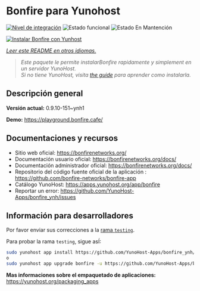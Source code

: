 <!--
Este archivo README esta generado automaticamente<https://github.com/YunoHost/apps/tree/master/tools/readme_generator>
No se debe editar a mano.
-->

# Bonfire para Yunohost

[![Nivel de integración](https://apps.yunohost.org/badge/integration/bonfire)](https://ci-apps.yunohost.org/ci/apps/bonfire/)
![Estado funcional](https://apps.yunohost.org/badge/state/bonfire)
![Estado En Mantención](https://apps.yunohost.org/badge/maintained/bonfire)

[![Instalar Bonfire con Yunhost](https://install-app.yunohost.org/install-with-yunohost.svg)](https://install-app.yunohost.org/?app=bonfire)

*[Leer este README en otros idiomas.](./ALL_README.md)*

> *Este paquete le permite instalarBonfire rapidamente y simplement en un servidor YunoHost.*  
> *Si no tiene YunoHost, visita [the guide](https://yunohost.org/install) para aprender como instalarla.*

## Descripción general



**Versión actual:** 0.9.10-151~ynh1

**Demo:** <https://playground.bonfire.cafe/>
## Documentaciones y recursos

- Sitio web oficial: <https://bonfirenetworks.org/>
- Documentación usuario oficial: <https://bonfirenetworks.org/docs/>
- Documentación administrador oficial: <https://bonfirenetworks.org/docs/>
- Repositorio del código fuente oficial de la aplicación : <https://github.com/bonfire-networks/bonfire-app>
- Catálogo YunoHost: <https://apps.yunohost.org/app/bonfire>
- Reportar un error: <https://github.com/YunoHost-Apps/bonfire_ynh/issues>

## Información para desarrolladores

Por favor enviar sus correcciones a la [rama `testing`](https://github.com/YunoHost-Apps/bonfire_ynh/tree/testing).

Para probar la rama `testing`, sigue asÍ:

```bash
sudo yunohost app install https://github.com/YunoHost-Apps/bonfire_ynh/tree/testing --debug
o
sudo yunohost app upgrade bonfire -u https://github.com/YunoHost-Apps/bonfire_ynh/tree/testing --debug
```

**Mas informaciones sobre el empaquetado de aplicaciones:** <https://yunohost.org/packaging_apps>
